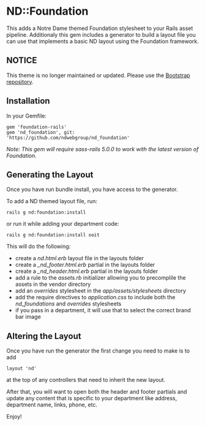 # ND::Foundation

This adds a Notre Dame themed Foundation stylesheet to your Rails asset pipeline. Additionaly this gem includes a generator to build a layout file you can use that implements a basic ND layout using the Foundation framework.

## NOTICE

This theme is no longer maintained or updated. Please use the [Bootstrap repository](https://github.com/ndwebgroup/nd_bootstrap).

## Installation

In your Gemfile:

    gem 'foundation-rails'
    gem 'nd_foundation', git: 'https://github.com/ndwebgroup/nd_foundation'

*Note: This gem will require sass-rails 5.0.0 to work with the latest version of Foundation.*

## Generating the Layout

Once you have run bundle install, you have access to the generator.

To add a ND themed layout file, run:

    rails g nd:foundation:install

or run it while adding your department code:

    rails g nd:foundation:install ooit

This will do the following:

* create a *nd.html.erb* layout file in the layouts folder
* create a *_nd_footer.html.erb* partial in the layouts folder
* create a *_nd_header.html.erb* partial in the layouts folder
* add a rule to the *assets.rb* initializer allowing you to precomplile the assets in the vendor directory
* add an *overrides* stylesheet in the *app/assets/stylesheets* directory
* add the require directives to *application.css* to include both the *nd_foundations* and *overrides* stylesheets
* if you pass in a department, it will use that to select the correct brand bar image

## Altering the Layout

Once you have run the generator the first change you need to make is to add

    layout 'nd'

at the top of any controllers that need to inherit the new layout.

After that, you will want to open both the header and footer partials and update any content that is specific to your department
like address, department name, links, phone, etc.

Enjoy!
